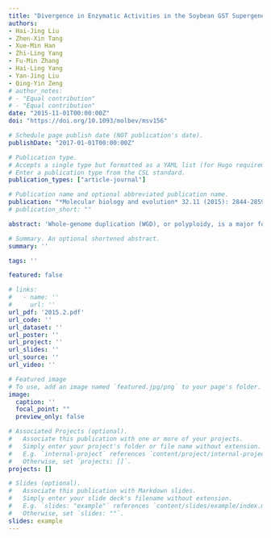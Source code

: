 ```yaml
---
title: "Divergence in Enzymatic Activities in the Soybean GST Supergene Family Provides New Insight into the Evolutionary Dynamics of Whole-Genome Duplicates"
authors:
- Hai-Jing Liu
- Zhen-Xin Tang
- Xue-Min Han
- Zhi-Ling Yang
- Fu-Min Zhang
- Hai-Ling Yang
- Yan-Jing Liu
- Qing-Yin Zeng
# author_notes:
# - "Equal contribution"
# - "Equal contribution"
date: "2015-11-01T00:00:00Z"
doi: "https://doi.org/10.1093/molbev/msv156" 

# Schedule page publish date (NOT publication's date).
publishDate: "2017-01-01T00:00:00Z"

# Publication type.
# Accepts a single type but formatted as a YAML list (for Hugo requirements).
# Enter a publication type from the CSL standard.
publication_types: ["article-journal"]

# Publication name and optional abbreviated publication name.
publication: "*Molecular biology and evolution* 32.11 (2015): 2844-2859"
# publication_short: ""

abstract: 'Whole-genome duplication (WGD), or polyploidy, is a major force in plant genome evolution. A duplicate of all genes is present in the genome immediately following a WGD event. However, the evolutionary mechanisms responsible for the loss of, or retention and subsequent functional divergence of polyploidy-derived duplicates remain largely unknown. In this study we reconstructed the evolutionary history of the glutathione S-transferase (GST) gene family from the soybean genome, and identified 72 GST duplicated gene pairs formed by a recent Glycine-specific WGD event occurring approximately 13 Ma. We found that 72% of duplicated GST gene pairs experienced gene losses or pseudogenization, whereas 28% of GST gene pairs have been retained in the soybean genome. The GST pseudogenes were under relaxed selective constraints, whereas functional GSTs were subject to strong purifying selection. Plant GST genes play important roles in stress tolerance and detoxification metabolism. By examining the gene expression responses to abiotic stresses and enzymatic properties of the ancestral and current proteins, we found that polyploidy-derived GST duplicates show the divergence in enzymatic activities. Through site-directed mutagenesis of ancestral proteins, this study revealed that nonsynonymous substitutions of key amino acid sites play an important role in the divergence of enzymatic functions of polyploidy-derived GST duplicates. These findings provide new insights into the evolutionary and functional dynamics of polyploidy-derived duplicate genes.'

# Summary. An optional shortened abstract.
summary: ''

tags: ''

featured: false

# links:
#   - name: ''
#     url: ''
url_pdf: '2015.2.pdf'
url_code: ''
url_dataset: ''
url_poster: ''
url_project: ''
url_slides: ''
url_source: ''
url_video: ''

# Featured image
# To use, add an image named `featured.jpg/png` to your page's folder. 
image:
  caption: ''
  focal_point: ""
  preview_only: false

# Associated Projects (optional).
#   Associate this publication with one or more of your projects.
#   Simply enter your project's folder or file name without extension.
#   E.g. `internal-project` references `content/project/internal-project/index.md`.
#   Otherwise, set `projects: []`.
projects: []

# Slides (optional).
#   Associate this publication with Markdown slides.
#   Simply enter your slide deck's filename without extension.
#   E.g. `slides: "example"` references `content/slides/example/index.md`.
#   Otherwise, set `slides: ""`.
slides: example
---
```



